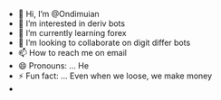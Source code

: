 - 👋 Hi, I’m @Ondimuian
- 👀 I’m interested in deriv bots 
- 🌱 I’m currently learning forex 
- 💞️ I’m looking to collaborate on digit differ bots 
- 📫 How to reach me on email
- 😄 Pronouns: ... He
- ⚡ Fun fact: ... Even when we loose, we make money
- 

<!---
Ondimuian/Ondimuian is a ✨ special ✨ repository because its `README.md` (this file) appears on your GitHub profile.
You can click the Preview link to take a look at your changes.
--->

